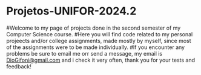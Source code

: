 # Projetos-UNIFOR-2024.2

#Welcome to my page of projects done in the second semester of my Computer Science course.
#Here you will find code related to my personal projeects and/or college assignments, made mostly by myself, since most of the assignments were to be made individually.
#If you encounter any problems be sure to email me orr send a message, my email is DioGifoni@gmail.com and i check it very often, thank you for your tests and feedback!
